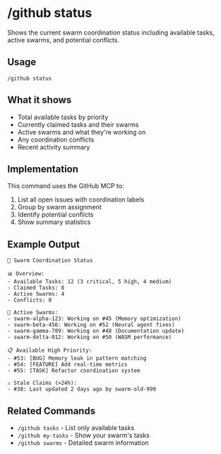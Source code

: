 # /github status

Shows the current swarm coordination status including available tasks, active swarms, and potential conflicts.

## Usage

```
/github status
```

## What it shows

- Total available tasks by priority
- Currently claimed tasks and their swarms
- Active swarms and what they're working on
- Any coordination conflicts
- Recent activity summary

## Implementation

This command uses the GitHub MCP to:
1. List all open issues with coordination labels
2. Group by swarm assignment
3. Identify potential conflicts
4. Show summary statistics

## Example Output

```
🐝 Swarm Coordination Status

📊 Overview:
- Available Tasks: 12 (3 critical, 5 high, 4 medium)
- Claimed Tasks: 8
- Active Swarms: 4
- Conflicts: 0

🚀 Active Swarms:
- swarm-alpha-123: Working on #45 (Memory optimization)
- swarm-beta-456: Working on #52 (Neural agent fixes)
- swarm-gamma-789: Working on #48 (Documentation update)
- swarm-delta-012: Working on #50 (WASM performance)

📋 Available High Priority:
- #53: [BUG] Memory leak in pattern matching
- #54: [FEATURE] Add real-time metrics
- #55: [TASK] Refactor coordination system

⚠️ Stale Claims (>24h):
- #38: Last updated 2 days ago by swarm-old-999
```

## Related Commands

- `/github tasks` - List only available tasks
- `/github my-tasks` - Show your swarm's tasks
- `/github swarms` - Detailed swarm information